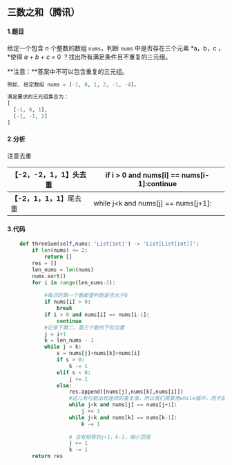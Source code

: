 ## 三数之和（腾讯）

#### 1.题目

给定一个包含 *n* 个整数的数组 `nums`，判断 `nums` 中是否存在三个元素 *a，b，c ，*使得 *a + b + c =* 0 ？找出所有满足条件且不重复的三元组。

**注意：**答案中不可以包含重复的三元组。

```python
例如, 给定数组 nums = [-1, 0, 1, 2, -1, -4]，

满足要求的三元组集合为：
[
  [-1, 0, 1],
  [-1, -1, 2]
]
```

#### 2.分析

注意去重

| 【-2，-2，1，1】头去重    | if i > 0 and nums[i] == nums[i-1]:continue |
| ------------------------- | ------------------------------------------ |
| **【-2，1，1，1**】尾去重 | while j<k and nums[j] == nums[j+1]:        |

#### 3.代码

```python
    def threeSum(self,nums: 'List[int]') -> 'List[List[int]]':
        if len(nums) <= 2:
            return []
        res = []
        len_nums = len(nums)
        nums.sort()
        for i in range(len_nums-2):
            
            #每次的第一个数都要判断是否大于0
            if nums[i] > 0:
                break   
            if i > 0 and nums[i] == nums[i-1]:
                continue
            #记录下第二、第三个数的下标位置
            j = i+1
            k = len_nums - 1
            while j < k:
                s = nums[j]+nums[k]+nums[i]
                if s > 0:
                    k -= 1
                elif s < 0:
                    j += 1
                else: 
                    res.append([nums[j],nums[k],nums[i]])
                    #这儿有可能出现连续的重复值，所以我们需要用while循环，而不是if，只判断一次
                    while j<k and nums[j] == nums[j+1]:
                        j += 1
                    while j<k and nums[k] == nums[k-1]:
                        k -= 1
                        
                    # 没有相等则j+1，k-1，缩小范围
                    j += 1
                    k -= 1
        return res
```



